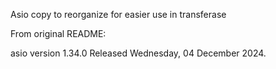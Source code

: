 Asio copy to reorganize for easier use in transferase

From original README:

asio version 1.34.0
Released Wednesday, 04 December 2024.
